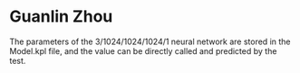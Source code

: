 # Guanlin Zhou

The parameters of the 3/1024/1024/1024/1 neural network are stored in the Model.kpl file, and the value can be directly called and predicted by the test.
